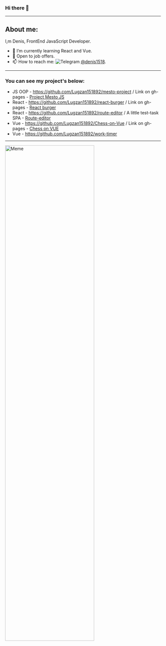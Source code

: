 ### Hi there 👋

---
## About me:
I,m Denis, FrontEnd JavaScript Developer. 
- 🌱 I’m currently learning React and Vue.
- 👯 Open to job offers.
- 📫 How to reach me: <img src='https://img.shields.io/badge/Telegram-blue' alt='Telegram'> [@denis1518](https://t.me/@denis1518).

---
### You can see my project's below:
- JS OOP - https://github.com/Lugzan151892/mesto-project / Link on gh-pages - [Project Mesto JS](https://lugzan151892.github.io/mesto-project/) 
- React - https://github.com/Lugzan151892/react-burger / Link on gh-pages - [React burger](https://lugzan151892.github.io/react-burger/)
- React - https://github.com/Lugzan151892/route-editor / A little test-task SPA - [Route-editor](https://github.com/Lugzan151892/route-editor)
- Vue - https://github.com/Lugzan151892/Chess-on-Vue / Link on gh-pages - [Chess on VUE](https://lugzan151892.github.io/Chess-on-Vue/)
- Vue - https://github.com/Lugzan151892/work-timer
---

<img src='https://preview.redd.it/f06bdrfictf31.jpg?auto=webp&s=87fb86fbfa99bff736321e634798db5c2d9e0ae1' alt='Meme' style='height: 40vh; width: 30vw'>

<!--
**Lugzan151892/Lugzan151892** is a ✨ _special_ ✨ repository because its `README.md` (this file) appears on your GitHub profile.

Here are some ideas to get you started:

- 🔭 I’m currently working on ...
- 🌱 I’m currently learning ...
- 👯 I’m looking to collaborate on ...
- 🤔 I’m looking for help with ...
- 💬 Ask me about ...
- 📫 How to reach me: ...
- 😄 Pronouns: ...
- ⚡ Fun fact: ...
-->
